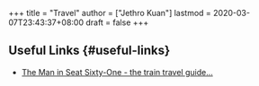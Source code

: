 +++
title = "Travel"
author = ["Jethro Kuan"]
lastmod = 2020-03-07T23:43:37+08:00
draft = false
+++

## Useful Links {#useful-links}

-   [The Man in Seat Sixty-One - the train travel guide...](https://www.seat61.com/)
